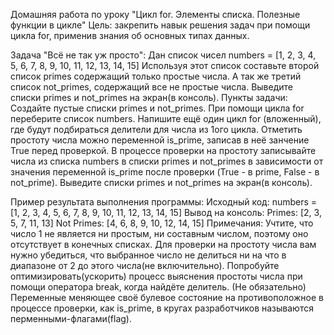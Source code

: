 Домашняя работа по уроку "Цикл for. Элементы списка. Полезные функции в цикле"
Цель: закрепить навык решения задач при помощи цикла for, применив знания об основных типах данных.

Задача "Всё не так уж просто":
Дан список чисел numbers = [1, 2, 3, 4, 5, 6, 7, 8, 9, 10, 11, 12, 13, 14, 15]
Используя этот список составьте второй список primes содержащий только простые числа.
А так же третий список not_primes, содержащий все не простые числа.
Выведите списки primes и not_primes на экран(в консоль).
Пункты задачи:
Создайте пустые списки primes и not_primes.
При помощи цикла for переберите список numbers.
Напишите ещё один цикл for (вложенный), где будут подбираться делители для числа из 1ого цикла.
Отметить простоту числа можно переменной is_prime, записав в неё занчение True перед проверкой.
В процессе проверки на простоту записывайте числа из списка numbers в списки primes и not_primes в зависимости от значения переменной is_prime после проверки (True - в prime, False - в not_prime).
Выведите списки primes и not_primes на экран(в консоль).

Пример результата выполнения программы:
Исходный код:
 numbers = [1, 2, 3, 4, 5, 6, 7, 8, 9, 10, 11, 12, 13, 14, 15]
Вывод на консоль:
Primes: [2, 3, 5, 7, 11, 13]
Not Primes: [4, 6, 8, 9, 10, 12, 14, 15]
Примечания:
Учтите, что число 1 не является ни простым, ни составным числом, поэтому оно отсутствует в конечных списках.
Для проверки на простоту числа вам нужно убедиться, что выбранное число не делиться ни на что в диапазоне от 2 до этого числа(не включительно).
Попробуйте оптимизировать(ускорить) процесс выяснения простоты числа при помощи оператора break, когда найдёте делитель. (Не обязательно)
Переменные меняющее своё булевое состояние на противоположное в процессе проверки, как is_prime, в кругах разработчиков называются перменными-флагами(flag).
